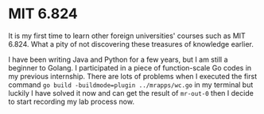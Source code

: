 # MIT 6.824

It is my first time to learn other foreign universities' courses such as MIT 6.824. What a pity of not discovering these
treasures of knowledge earlier.

I have been writing Java and Python for a few years, but I am still a beginner to Golang. I participated in a piece of
function-scale Go codes in my previous internship. There are lots of problems when I executed the first
command `go build -buildmode=plugin ../mrapps/wc.go`
in my terminal but luckily I have solved it now and can get the result of `mr-out-0` then I decide to start recording my
lab process now.
